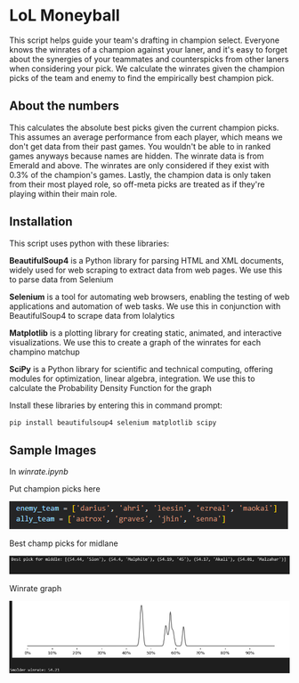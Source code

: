 
# LoL Moneyball

This script helps guide your team's drafting in champion select. Everyone knows the winrates of a champion against your laner, and it's easy to forget about the synergies of your teammates and counterspicks from other laners when considering your pick. We calculate the winrates given the champion picks of the team and enemy to find the empirically best champion pick.




## About the numbers

This calculates the absolute best picks given the current champion picks. This assumes an average performance from each player, which means we don't get data from their past games. You wouldn't be able to in ranked games anyways because names are hidden. The winrate data is from Emerald and above. The winrates are only considered if they exist with 0.3% of the champion's games. Lastly, the champion data is only taken from their most played role, so off-meta picks are treated as if they're playing within their main role.



## Installation

This script uses python with these libraries:

**BeautifulSoup4** is a Python library for parsing HTML and XML documents, widely used for web scraping to extract data from web pages. We use this to parse data from Selenium


**Selenium** is a tool for automating web browsers, enabling the testing of web applications and automation of web tasks. We use this in conjunction with BeautifulSoup4 to scrape data from lolalytics

**Matplotlib** is a plotting library for creating static, animated, and interactive visualizations. We use this to create a graph of the winrates for each champino matchup

**SciPy** is a Python library for scientific and technical computing, offering modules for optimization, linear algebra, integration. We use this to calculate the Probability Density Function for the graph







Install these libraries by entering this in command prompt:

```bash
pip install beautifulsoup4 selenium matplotlib scipy
```
    

## Sample Images

In *winrate.ipynb* 

Put champion picks here

![input](images/readme/input.png)

Best champ picks for midlane

![best picks](images/readme/best_picks.png)

Winrate graph

![winrate graph](images/readme/winrate_graph.png)